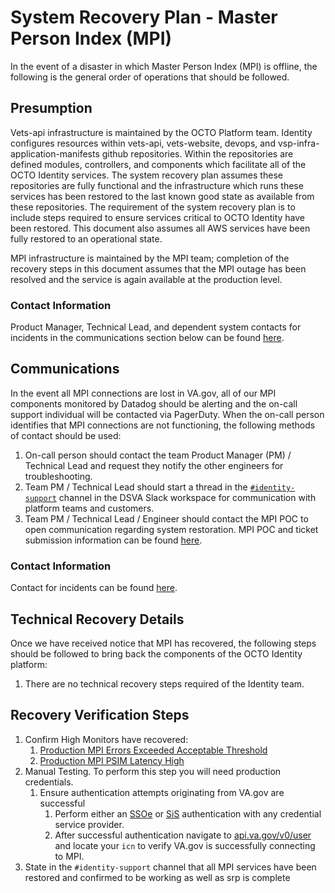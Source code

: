 # System Recovery Plan - Master Person Index (MPI)

In the event of a disaster in which Master Person Index (MPI) is offline, the following is the general order of operations that should be followed.

## Presumption

Vets-api infrastructure is maintained by the OCTO Platform team. Identity configures resources within vets-api, vets-website, devops, and vsp-infra-application-manifests github repositories. Within the repositories are defined modules, controllers, and components which facilitate all of the OCTO Identity services. The system recovery plan assumes these repositories are fully functional and the infrastructure which runs these services has been restored to the last known good state as available from these repositories. The requirement of the system recovery plan is to include steps required to ensure services critical to OCTO Identity have been restored. This document also assumes all AWS services have been fully restored to an operational state.

MPI infrastructure is maintained by the MPI team; completion of the recovery steps in this document assumes that the MPI outage has been resolved and the service is again available at the production level.

### Contact Information

Product Manager, Technical Lead, and dependent system contacts for incidents in the communications section below can be found [here](https://github.com/department-of-veterans-affairs/va.gov-team-sensitive/blob/master/teams/vsp/teams/Identity/Support-Contacts.md#identity-team-incident-contacts).

## Communications

In the event all MPI connections are lost in VA.gov, all of our MPI components monitored by Datadog should be alerting and the on-call support individual will be contacted via PagerDuty. When the on-call person identifies that MPI connections are not functioning, the following methods of contact should be used:

1. On-call person should contact the team Product Manager (PM) / Technical Lead and request they notify the other engineers for troubleshooting.  
2. Team PM / Technical Lead should start a thread in the [`#identity-support`](https://dsva.slack.com/archives/CSFV4QTKN) channel in the DSVA Slack workspace for communication with platform teams and customers.  
3. Team PM / Technical Lead / Engineer should contact the MPI POC to open communication regarding system restoration. MPI POC and ticket submission information can be found [here](https://github.com/department-of-veterans-affairs/va.gov-team-sensitive/blob/master/teams/vsp/teams/Identity/Support-Contacts.md\#mpi).

### Contact Information

Contact for incidents can be found [here](https://github.com/department-of-veterans-affairs/va.gov-team-sensitive/blob/master/teams/vsp/teams/Identity/Support-Contacts.md\#identity-team-incident-contacts).

## Technical Recovery Details

Once we have received notice that MPI has recovered, the following steps should be followed to bring back the components of the OCTO Identity platform:

1. There are no technical recovery steps required of the Identity team.

## Recovery Verification Steps

1. Confirm High Monitors have recovered:  
   1. [Production MPI Errors Exceeded Acceptable Threshold](https://vagov.ddog-gov.com/monitors/200810?view=spans)  
   2. [Production MPI PSIM Latency High](https://vagov.ddog-gov.com/monitors/238295?view=spans)  
2. Manual Testing. To perform this step you will need production credentials.  
   1. Ensure authentication attempts originating from VA.gov are successful   
      1. Perform either an [SSOe](https://www.va.gov/?next=loginModal\&oauth=false) or [SiS](https://www.va.gov/?next=loginModal\&oauth=true) authentication with any credential service provider.  
      2. After successful authentication navigate to [api.va.gov/v0/user](http://api.va.gov/v0/user) and locate your `icn` to verify VA.gov is successfully connecting to MPI.
4. State in the `#identity-support` channel that all MPI services have been restored and confirmed to be working as well as srp is complete
